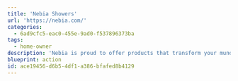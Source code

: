 ```yaml
---
title: 'Nebia Showers'
url: 'https://nebia.com/'
categories:
  - 6ad9cfc5-eac0-455e-9ad0-f537896373ba
tags:
  - home-owner
description: 'Nebia is proud to offer products that transform your mundane shower routine into a ritual, and also contribute to preserving the planet.'
blueprint: action
id: ace19456-d6b5-4df1-a386-bfafed8b4129
---
```

